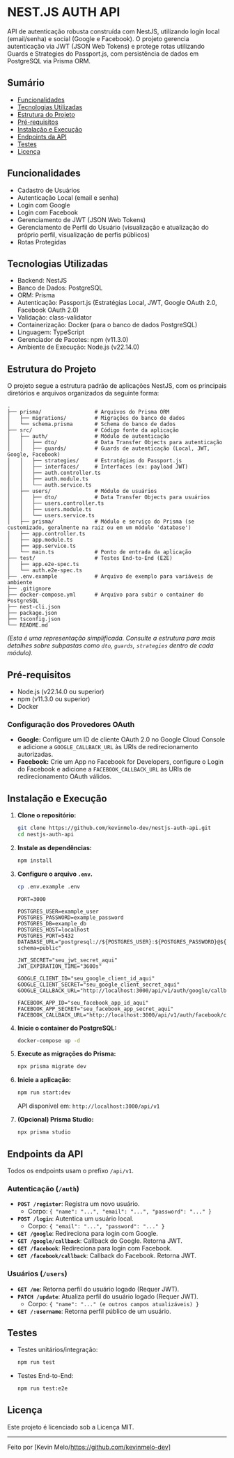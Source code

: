 # NEST.JS AUTH API

API de autenticação robusta construída com NestJS, utilizando login local (email/senha) e social (Google e Facebook). O projeto gerencia autenticação via JWT (JSON Web Tokens) e protege rotas utilizando Guards e Strategies do Passport.js, com persistência de dados em PostgreSQL via Prisma ORM.

## Sumário

* [Funcionalidades](#funcionalidades)
* [Tecnologias Utilizadas](#tecnologias-utilizadas)
* [Estrutura do Projeto](#estrutura-do-projeto)
* [Pré-requisitos](#pré-requisitos)
* [Instalação e Execução](#instalação-e-execução)
* [Endpoints da API](#endpoints-da-api)
* [Testes](#testes)
* [Licença](#licença)

## Funcionalidades

* Cadastro de Usuários
* Autenticação Local (email e senha)
* Login com Google
* Login com Facebook
* Gerenciamento de JWT (JSON Web Tokens)
* Gerenciamento de Perfil do Usuário (visualização e atualização do próprio perfil, visualização de perfis públicos)
* Rotas Protegidas

## Tecnologias Utilizadas

* Backend: NestJS
* Banco de Dados: PostgreSQL
* ORM: Prisma
* Autenticação: Passport.js (Estratégias Local, JWT, Google OAuth 2.0, Facebook OAuth 2.0)
* Validação: class-validator
* Containerização: Docker (para o banco de dados PostgreSQL)
* Linguagem: TypeScript
* Gerenciador de Pacotes: npm (v11.3.0)
* Ambiente de Execução: Node.js (v22.14.0)

## Estrutura do Projeto

O projeto segue a estrutura padrão de aplicações NestJS, com os principais diretórios e arquivos organizados da seguinte forma:

```text
.
├── prisma/                 # Arquivos do Prisma ORM
│   ├── migrations/         # Migrações do banco de dados
│   └── schema.prisma       # Schema do banco de dados
├── src/                    # Código fonte da aplicação
│   ├── auth/               # Módulo de autenticação
│   │   ├── dto/            # Data Transfer Objects para autenticação
│   │   ├── guards/         # Guards de autenticação (Local, JWT, Google, Facebook)
│   │   ├── strategies/     # Estratégias do Passport.js
│   │   ├── interfaces/     # Interfaces (ex: payload JWT)
│   │   ├── auth.controller.ts
│   │   ├── auth.module.ts
│   │   └── auth.service.ts
│   ├── users/              # Módulo de usuários
│   │   ├── dto/            # Data Transfer Objects para usuários
│   │   ├── users.controller.ts
│   │   ├── users.module.ts
│   │   └── users.service.ts
│   ├── prisma/             # Módulo e serviço do Prisma (se customizado, geralmente na raiz ou em um módulo 'database')
│   ├── app.controller.ts
│   ├── app.module.ts
│   ├── app.service.ts
│   └── main.ts             # Ponto de entrada da aplicação
├── test/                   # Testes End-to-End (E2E)
│   ├── app.e2e-spec.ts
│   └── auth.e2e-spec.ts
├── .env.example            # Arquivo de exemplo para variáveis de ambiente
├── .gitignore
├── docker-compose.yml      # Arquivo para subir o container do PostgreSQL
├── nest-cli.json
├── package.json
├── tsconfig.json
└── README.md
```
*(Esta é uma representação simplificada. Consulte a estrutura para mais detalhes sobre subpastas como `dto`, `guards`, `strategies` dentro de cada módulo).*

## Pré-requisitos

* Node.js (v22.14.0 ou superior)
* npm (v11.3.0 ou superior)
* Docker

### Configuração dos Provedores OAuth

* **Google:** Configure um ID de cliente OAuth 2.0 no Google Cloud Console e adicione a `GOOGLE_CALLBACK_URL` às URIs de redirecionamento autorizadas.
* **Facebook:** Crie um App no Facebook for Developers, configure o Login do Facebook e adicione a `FACEBOOK_CALLBACK_URL` às URIs de redirecionamento OAuth válidos.

## Instalação e Execução

1.  **Clone o repositório:**
    ```bash
    git clone https://github.com/kevinmelo-dev/nestjs-auth-api.git
    cd nestjs-auth-api
    ```

2.  **Instale as dependências:**
    ```bash
    npm install
    ```

3.  **Configure o arquivo `.env`.**
    ```bash
    cp .env.example .env
    ```
    ```dotenv
    PORT=3000

    POSTGRES_USER=example_user
    POSTGRES_PASSWORD=example_password
    POSTGRES_DB=example_db
    POSTGRES_HOST=localhost
    POSTGRES_PORT=5432
    DATABASE_URL="postgresql://${POSTGRES_USER}:${POSTGRES_PASSWORD}@${POSTGRES_HOST}:${POSTGRES_PORT}/${POSTGRES_DB}?schema=public"

    JWT_SECRET="seu_jwt_secret_aqui"
    JWT_EXPIRATION_TIME="3600s"

    GOOGLE_CLIENT_ID="seu_google_client_id_aqui"
    GOOGLE_CLIENT_SECRET="seu_google_client_secret_aqui"
    GOOGLE_CALLBACK_URL="http://localhost:3000/api/v1/auth/google/callback"

    FACEBOOK_APP_ID="seu_facebook_app_id_aqui"
    FACEBOOK_APP_SECRET="seu_facebook_app_secret_aqui"
    FACEBOOK_CALLBACK_URL="http://localhost:3000/api/v1/auth/facebook/callback"
    ```

4.  **Inicie o container do PostgreSQL:**
    ```bash
    docker-compose up -d
    ```

5.  **Execute as migrações do Prisma:**
    ```bash
    npx prisma migrate dev
    ```

6.  **Inicie a aplicação:**
    ```bash
    npm run start:dev
    ```
    API disponível em: `http://localhost:3000/api/v1`

7.  **(Opcional) Prisma Studio:**
    ```bash
    npx prisma studio
    ```

## Endpoints da API

Todos os endpoints usam o prefixo `/api/v1`.

### Autenticação (`/auth`)

* **`POST /register`**: Registra um novo usuário.
    * Corpo: `{ "name": "...", "email": "...", "password": "..." }`
* **`POST /login`**: Autentica um usuário local.
    * Corpo: `{ "email": "...", "password": "..." }`
* **`GET /google`**: Redireciona para login com Google.
* **`GET /google/callback`**: Callback do Google. Retorna JWT.
* **`GET /facebook`**: Redireciona para login com Facebook.
* **`GET /facebook/callback`**: Callback do Facebook. Retorna JWT.

### Usuários (`/users`)

* **`GET /me`**: Retorna perfil do usuário logado (Requer JWT).
* **`PATCH /update`**: Atualiza perfil do usuário logado (Requer JWT).
    * Corpo: `{ "name": "..." (e outros campos atualizáveis) }`
* **`GET /:username`**: Retorna perfil público de um usuário.

## Testes

* Testes unitários/integração:
    ```bash
    npm run test
    ```
* Testes End-to-End:
    ```bash
    npm run test:e2e
    ```

## Licença

Este projeto é licenciado sob a Licença MIT.

---

Feito por [Kevin Melo/https://github.com/kevinmelo-dev]